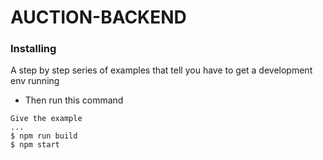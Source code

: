 # AUCTION-BACKEND

### Installing

A step by step series of examples that tell you have to get a development env running

- Then run this command
```
Give the example
...
$ npm run build
$ npm start
```

